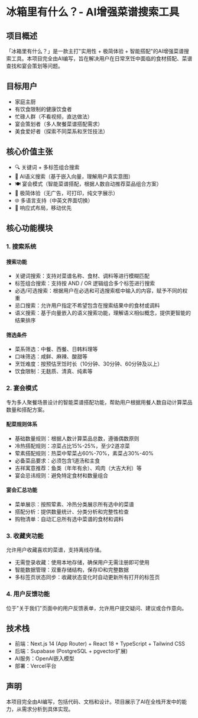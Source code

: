 # 冰箱里有什么？- AI增强菜谱搜索工具

## 项目概述

「冰箱里有什么？」是一款主打"实用性 + 极简体验 + 智能搭配"的AI增强菜谱搜索工具。本项目完全由AI编写，旨在解决用户在日常烹饪中面临的食材搭配、菜谱查找和宴会策划等问题。

## 目标用户

- 家庭主厨
- 有饮食限制的健康饮食者
- 忙碌人群（不看视频，直达做法）
- 宴会策划者（多人聚餐菜谱搭配需求）
- 美食爱好者（探索不同菜系和烹饪技法）

## 核心价值主张

- 🔍 关键词 + 多标签组合搜索
- 🤖 AI语义搜索（基于嵌入向量，理解用户真实意图）
- 🍽️ 宴会模式（智能菜谱搭配，根据人数自动推荐菜品组合方案）
- 📵 极简体验（无广告，可打印，纯文字展示）
- 🌐 多语言支持（中英文界面切换）
- 📱 响应式布局，移动优先

## 核心功能模块

### 1. 搜索系统

#### 搜索功能
- 关键词搜索：支持对菜谱名称、食材、调料等进行模糊匹配
- 标签组合搜索：支持按 AND / OR 逻辑组合多个标签进行搜索
- 必选/可选搜索：根据用户在必选和可选搜索框中输入的内容，赋予不同的权重
- 忌口搜索：允许用户指定不希望包含在搜索结果中的食材或调料
- 语义搜索：基于向量嵌入的语义搜索功能，理解语义相似概念，提供更智能的结果排序

#### 筛选条件
- 菜系筛选：中餐、西餐、日韩料理等
- 口味筛选：咸鲜、麻辣、酸甜等
- 烹饪难度：按预估烹饪时长（10分钟、30分钟、60分钟及以上）
- 饮食限制：无麸质、清真、纯素等

### 2. 宴会模式

专为多人聚餐场景设计的智能菜谱搭配功能，帮助用户根据用餐人数自动计算菜品数量和搭配方案。

#### 配菜规则体系
- 基础数量规则：根据人数计算菜品总数，遵循偶数原则
- 冷热搭配规则：凉菜占比15%-25%，至少2道凉菜
- 荤素搭配规则：热菜中荤菜占60%-70%，素菜占30%-40%
- 必备菜品要求：必须包含1道汤和主食
- 吉祥寓意推荐：鱼类（年年有余）、鸡肉（大吉大利）等
- 宴会忌讳规则：避免特定食材和数量组合

#### 宴会汇总功能
- 菜单展示：按照荤素、冷热分类展示所有选中的菜谱
- 搭配分析：提供数量统计、分类分析和完整性检查
- 购物清单：自动汇总所有选中菜谱的食材和调料

### 3. 收藏夹功能

允许用户收藏喜欢的菜谱，支持离线存储。

- 无需登录收藏：使用本地存储，确保用户无需注册即可使用
- 智能数据管理：双重存储结构，保存ID和完整数据
- 多标签页状态同步：收藏状态变化时自动更新所有打开的标签页

### 4. 用户反馈功能

位于"关于我们"页面中的用户反馈表单，允许用户提交疑问、建议或合作意向。

## 技术栈

- 前端：Next.js 14 (App Router) + React 18 + TypeScript + Tailwind CSS
- 后端：Supabase (PostgreSQL + pgvector扩展)
- AI服务：OpenAI嵌入模型
- 部署：Vercel平台

## 声明

本项目完全由AI编写，包括代码、文档和设计。项目展示了AI在全栈开发中的能力，从需求分析到具体实现。